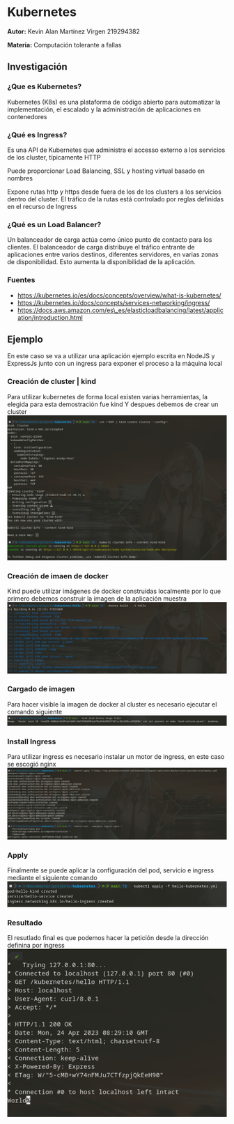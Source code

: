 # Kubernetes

__Autor:__ Kevin Alan Martínez Virgen 219294382

__Materia:__ Computación tolerante a fallas


## Investigación

### ¿Que es Kubernetes?
Kubernetes (K8s) es una plataforma de código abierto para automatizar la 
implementación, el escalado y la administración de aplicaciones en contenedores

### ¿Qué es Ingress?
Es una API de Kubernetes que administra el accesso externo a los servicios de
los cluster, típicamente HTTP

Puede proporcionar Load Balancing, SSL y hosting virtual basado en nombres

Expone rutas http y https desde fuera de los de los clusters a los servicios 
dentro del cluster. El tráfico de la rutas está controlado por reglas definidas
en el recurso de Ingress

### ¿Qué es un Load Balancer?
Un balanceador de carga actúa como único punto de contacto para los clientes. 
El balanceador de carga distribuye el tráfico entrante de aplicaciones entre 
varios destinos, diferentes servidores, en varias zonas de disponibilidad. 
Esto aumenta la disponibilidad de la aplicación.


### Fuentes
- https://kubernetes.io/es/docs/concepts/overview/what-is-kubernetes/
- https://kubernetes.io/docs/concepts/services-networking/ingress/
- https://docs.aws.amazon.com/es\_es/elasticloadbalancing/latest/application/introduction.html

## Ejemplo
En este caso se va a utilizar una aplicación ejemplo escrita en NodeJS y ExpressJs
junto con un ingress para exponer el proceso a la máquina local

### Creación de cluster | kind
Para utilizar kubernetes de forma local existen varias herramientas, la elegida
para esta demostración fue kind
Y despues debemos de crear un cluster
![install kubernetes](https://raw.githubusercontent.com/Fairbrook/kubernetes/main/imgs/create-cluster.png)

### Creación de imaen de docker
Kind puede utilizar imágenes de docker construidas localmente por lo que primero
debemos construir la imagen de la aplicación muestra
![docker image](https://raw.githubusercontent.com/Fairbrook/kubernetes/main/imgs/docker-build.png)

### Cargado de imagen
Para hacer visible la imagen de docker al cluster es necesario ejecutar el comando
siguiente
![load docker image](https://raw.githubusercontent.com/Fairbrook/kubernetes/main/imgs/load-image.png)

### Install Ingress
Para utilizar ingress es necesario instalar un motor de ingress, en este caso
se escogió nginx
![nginx install](https://raw.githubusercontent.com/Fairbrook/kubernetes/main/imgs/install-ingress-nginx.png)

### Apply
Finalmente se puede aplicar la configuración del pod, servicio e ingress mediante
el siguiente comando
![apply](https://raw.githubusercontent.com/Fairbrook/kubernetes/main/imgs/apply.png)

### Resultado
El resutlado final es que podemos hacer la petición desde la dirección definina
por ingress
![success](https://raw.githubusercontent.com/Fairbrook/kubernetes/main/imgs/sucess.png)
